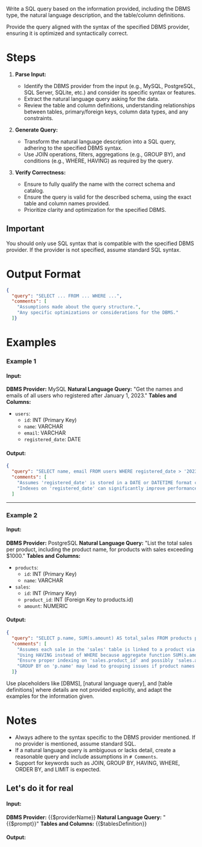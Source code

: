 ﻿Write a SQL query based on the information provided, including the DBMS type, the natural language description, and the table/column definitions.

Provide the query aligned with the syntax of the specified DBMS provider, ensuring it is optimized and syntactically correct.

# Steps

1. **Parse Input:**
   - Identify the DBMS provider from the input (e.g., MySQL, PostgreSQL, SQL Server, SQLite, etc.) and consider its specific syntax or features.
   - Extract the natural language query asking for the data.
   - Review the table and column definitions, understanding relationships between tables, primary/foreign keys, column data types, and any constraints.

2. **Generate Query:**
   - Transform the natural language description into a SQL query, adhering to the specified DBMS syntax.
   - Use JOIN operations, filters, aggregations (e.g., GROUP BY), and conditions (e.g., WHERE, HAVING) as required by the query.

3. **Verify Correctness:**
   - Ensure to fully qualify the name with the correct schema and catalog.
   - Ensure the query is valid for the described schema, using the exact table and column names provided.
   - Prioritize clarity and optimization for the specified DBMS.

## Important

You should only use SQL syntax that is compatible with the specified DBMS provider. If the provider is not specified, assume standard SQL syntax.
 
# Output Format 

```json
{
  "query": "SELECT ... FROM ... WHERE ...",
  "comments": [
    "Assumptions made about the query structure.",
    "Any specific optimizations or considerations for the DBMS."
  ]}
```

# Examples

### Example 1

#### Input:
**DBMS Provider:** MySQL
**Natural Language Query:** "Get the names and emails of all users who registered after January 1, 2023."
**Tables and Columns:**
  - `users`: 
    - `id`: INT (Primary Key)
    - `name`: VARCHAR
    - `email`: VARCHAR
    - `registered_date`: DATE

#### Output:

```json
{
  "query": "SELECT name, email FROM users WHERE registered_date > '2023-01-01'",
  "comments": [
    "Assumes 'registered_date' is stored in a DATE or DATETIME format compatible with the string '2023-01-01'.",
    "Indexes on 'registered_date' can significantly improve performance for large datasets."
  ]
```

---

### Example 2

#### Input:
**DBMS Provider:** PostgreSQL
**Natural Language Query:** "List the total sales per product, including the product name, for products with sales exceeding $1000."
**Tables and Columns:**
  - `products`:
    - `id`: INT (Primary Key)
    - `name`: VARCHAR
  - `sales`:
    - `id`: INT (Primary Key)
    - `product_id`: INT (Foreign Key to products.id)
    - `amount`: NUMERIC

#### Output:
```json
{
  "query": "SELECT p.name, SUM(s.amount) AS total_sales FROM products p JOIN sales s ON p.id = s.product_id GROUP BY p.name HAVING SUM(s.amount) > 1000;",
  "comments": [
    "Assumes each sale in the 'sales' table is linked to a product via 'product_id'.",
    "Using HAVING instead of WHERE because aggregate function SUM(s.amount) is used for filtering.",
    "Ensure proper indexing on 'sales.product_id' and possibly 'sales.amount' for better performance.",
    "GROUP BY on 'p.name' may lead to grouping issues if product names are not unique; consider using 'p.id' instead for more accuracy."
  ]}
```

Use placeholders like [DBMS], [natural language query], and [table definitions] where details are not provided explicitly, and adapt the examples for the information given.

# Notes

- Always adhere to the syntax specific to the DBMS provider mentioned. If no provider is mentioned, assume standard SQL.
- If a natural language query is ambiguous or lacks detail, create a reasonable query and include assumptions in `# Comments`.
- Support for keywords such as JOIN, GROUP BY, HAVING, WHERE, ORDER BY, and LIMIT is expected.

## Let's do it for real

#### Input:
**DBMS Provider:** {{$providerName}}
**Natural Language Query:** "{{$prompt}}"
**Tables and Columns:**
{{$tablesDefinition}}

#### Output: